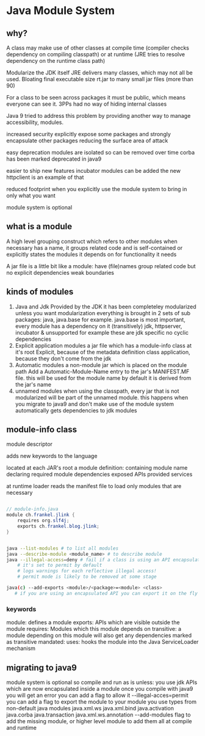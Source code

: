 # Java Module System

## why?

A class may make use of other classes at
  compile time (compiler checks dependency on compiling classpath)
  or at runtime (JRE tries to resolve dependency on the runtime class path)

Modularize the JDK itself
JRE delivers many classes, which may not all be used. Bloating final executable size
  rt.jar to many small jar files (more than 90)

For a class to be seen across packages it must be public, which means everyone can see it.
3PPs had no way of hiding internal classes

Java 9 tried to address this problem by providing another way to manage accessibility, modules.

increased security
  explicitly expose some packages
  and strongly encapsulate other packages
  reducing the surface area of attack

easy deprecation
  modules are isolated so can be removed over time
  corba has been marked deprecated in java9

easier to ship new features
  incubator modules can be added
  the new httpclient is an example of that

reduced footprint
  when you explicitly use the module system to bring in only what you want

module system is optional

## what is a module

A high level grouping construct which refers to other modules when necessary
has a name, it groups related code and is self-contained or explicitly states the modules it depends on for functionality it needs

A jar file is a little bit like a module:
  have (file)names
  group related code
but
  no explicit dependencies
  weak boundaries

## kinds of modules

1. Java and Jdk
    Provided by the JDK
      it has been completeley modularized
      unless you want modularization everything is brought in
    2 sets of sub packages:
      java, java.base for example.
        java.base is most important, every module has a dependency on it (transitively)
      jdk, httpserver, incubator & unsupported for example
        these are jdk specific
    no cyclic dependencies
2. Explicit application modules
    a jar file which has a module-info class at it's root
    Explicit, because of the metadata definition class
    application, because they don't come from the jdk
3. Automatic modules
    a non-module jar which is placed on the module path
    Add a Automatic-Module-Name entry to the jar's MANIFEST.MF file.
    this will be used for the module name
    by default it is derived from the jar's name
4. unnamed modules
    when using the classpath, every jar that is not modularized will be part of the unnamed module.
    this happens when you migrate to java9 and don't make use of the module system
    automatically gets dependencies to jdk modules

## module-info class

module descriptor

adds new keywords to the language

located at each JAR's root
a module definition:
  containing module name
  declaring required module dependencies
  exposed APIs
  provided services

at runtime loader reads the manifest file to load only modules that are necessary

```java

// module-info.java
module ch.frankel.jlink {
    requires org.slf4j;
    exports ch.frankel.blog.jlink;
}

```

```bash

java --list-modules # to list all modules
java --describe-module <module_name> # to describe module
java --illegal-access=deny # fail if a class is using an API encapsulated inside a module, IllegalAccessError
    # it's set to permit by default
    # logs warnings for each reflective illegal access!
    # permit mode is likely to be removed at some stage

java(c) --add-exports <module>/<package>=<module> <class>
   # if you are using an encapsulated API you can export it on the fly to your module

```

### keywords

module:
  defines a module
exports:
  APIs which are visible outside the module
requires:
  Modules which this module depends on
transitive:
  a module depending on this module will also get any dependencies marked as transitive
mandated:
uses:
  hooks the module into the Java ServiceLoader mechanism

## migrating to java9

module system is optional so compile and run as is
unless:
  you use jdk APIs which are now encapsulated inside a module
   once you compile with java9 you will get an error
   you can add a flag to allow it --illegal-acces=permit
   you can add a flag to export the module to your module
  you use types from non-default java modules
    java.xml.ws
    java.xml.bind
    java.activation
    java.corba
    java.transaction
    java.xml.ws.annotation
    --add-modules flag to add the missing module, or higher level module to add them all
      at compile and runtime
